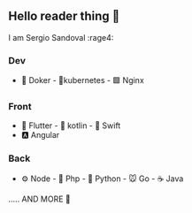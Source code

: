 ## Hello reader thing 👋
I am Sergio Sandoval :rage4:	
### Dev
- 🐳 Doker - 🐙kubernetes - 🟩 Nginx
### Front
- 📱 Flutter - 📱 kotlin - 📱 Swift
- 🅰 Angular
### Back
- ⚙ Node - 🐘 Php - 🐍 Python - 🐭 Go - ☕ Java

..... AND MORE 🦄
